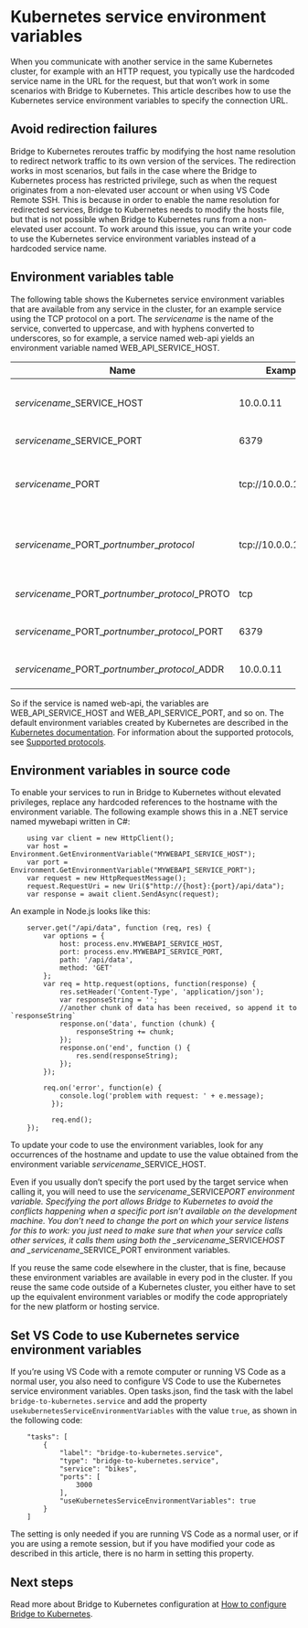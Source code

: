 # Kubernetes service environment variables

When you communicate with another service in the same Kubernetes cluster, for example with an HTTP request, you typically use the hardcoded service name in the URL for the request, but that won’t work in some scenarios with Bridge to Kubernetes. This article describes how to use the Kubernetes service environment variables to specify the connection URL.

## Avoid redirection failures

Bridge to Kubernetes reroutes traffic by modifying the host name resolution to redirect network traffic to its own version of the services. The redirection works in most scenarios, but fails in the case where the Bridge to Kubernetes process has restricted privilege, such as when the request originates from a non-elevated user account or when using VS Code Remote SSH. This is because in order to enable the name resolution for redirected services, Bridge to Kubernetes needs to modify the hosts file, but that is not possible when Bridge to Kubernetes runs from a non-elevated user account. To work around this issue, you can write your code to use the Kubernetes service environment variables instead of a hardcoded service name.

## Environment variables table

The following table shows the Kubernetes service environment variables that are available from any service in the cluster, for an example service using the TCP protocol on a port. The _servicename_ is the name of the service, converted to uppercase, and with hyphens converted to underscores, so for example, a service named web-api yields an environment variable named WEB_API_SERVICE_HOST.

<table style="width:99%;"><colgroup><col style="width: 33%" /><col style="width: 33%" /><col style="width: 33%" /></colgroup><thead><tr class="header"><th>Name</th><th>Example</th><th>Description</th></tr></thead><tbody><tr class="odd"><td><em>servicename</em>_SERVICE_HOST</td><td>10.0.0.11</td><td>The name of the service host</td></tr><tr class="even"><td><em>servicename</em>_SERVICE_PORT</td><td>6379</td><td>The port for the service</td></tr><tr class="odd"><td><em>servicename</em>_PORT</td><td>tcp://10.0.0.11:6379</td><td>The URL with protocol, IP address, and port.</td></tr><tr class="even"><td><em>servicename</em>_PORT_<em>portnumber</em>_<em>protocol</em></td><td>tcp://10.0.0.11:6379</td><td>The URL with protocol, IP address and port.</td></tr><tr class="odd"><td><em>servicename</em>_PORT_<em>portnumber</em>_<em>protocol</em>_PROTO</td><td>tcp</td><td>The protocol identifier.</td></tr><tr class="even"><td><em>servicename</em>_PORT_<em>portnumber</em>_<em>protocol</em>_PORT</td><td>6379</td><td>The port number for TCP.</td></tr><tr class="odd"><td><em>servicename</em>_PORT_<em>portnumber</em>_<em>protocol</em>_ADDR</td><td>10.0.0.11</td><td>The IP address for TCP.</td></tr></tbody></table>

So if the service is named web-api, the variables are WEB_API_SERVICE_HOST and WEB_API_SERVICE_PORT, and so on. The default environment variables created by Kubernetes are described in the [Kubernetes documentation](https://kubernetes.io/docs/concepts/services-networking/service/#environment-variables). For information about the supported protocols, see [Supported protocols](https://kubernetes.io/docs/concepts/services-networking/service/#protocol-support).

## Environment variables in source code

To enable your services to run in Bridge to Kubernetes without elevated privileges, replace any hardcoded references to the hostname with the environment variable. The following example shows this in a .NET service named mywebapi written in C\#:

        using var client = new HttpClient();
        var host = Environment.GetEnvironmentVariable("MYWEBAPI_SERVICE_HOST");
        var port = Environment.GetEnvironmentVariable("MYWEBAPI_SERVICE_PORT");
        var request = new HttpRequestMessage();
        request.RequestUri = new Uri($"http://{host}:{port}/api/data");
        var response = await client.SendAsync(request);

An example in Node.js looks like this:

        server.get("/api/data", function (req, res) {
            var options = {
                host: process.env.MYWEBAPI_SERVICE_HOST,
                port: process.env.MYWEBAPI_SERVICE_PORT,
                path: '/api/data',
                method: 'GET'
            };
            var req = http.request(options, function(response) {
                res.setHeader('Content-Type', 'application/json');
                var responseString = '';
                //another chunk of data has been received, so append it to `responseString`
                response.on('data', function (chunk) {
                    responseString += chunk;
                });
                response.on('end', function () {
                    res.send(responseString);
                });
            });

            req.on('error', function(e) {
                console.log('problem with request: ' + e.message);
              });

              req.end();
        });

To update your code to use the environment variables, look for any occurrences of the hostname and update to use the value obtained from the environment variable _servicename_\_SERVICE_HOST.

Even if you usually don’t specify the port used by the target service when calling it, you will need to use the _servicename_\_SERVICE*PORT environment variable. Specifying the port allows Bridge to Kubernetes to avoid the conflicts happening when a specific port isn’t available on the development machine. You don’t need to change the port on which your service listens for this to work: you just need to make sure that when your service calls other services, it calls them using both the \_servicename*\_SERVICE*HOST and \_servicename*\_SERVICE_PORT environment variables.

If you reuse the same code elsewhere in the cluster, that is fine, because these environment variables are available in every pod in the cluster. If you reuse the same code outside of a Kubernetes cluster, you either have to set up the equivalent environment variables or modify the code appropriately for the new platform or hosting service.

## Set VS Code to use Kubernetes service environment variables

If you’re using VS Code with a remote computer or running VS Code as a normal user, you also need to configure VS Code to use the Kubernetes service environment variables. Open tasks.json, find the task with the label `bridge-to-kubernetes.service` and add the property `usekubernetesServiceEnvironmentVariables` with the value `true`, as shown in the following code:

        "tasks": [
            {
                "label": "bridge-to-kubernetes.service",
                "type": "bridge-to-kubernetes.service",
                "service": "bikes",
                "ports": [
                    3000
                ],
                "useKubernetesServiceEnvironmentVariables": true
            }
        ]

The setting is only needed if you are running VS Code as a normal user, or if you are using a remote session, but if you have modified your code as described in this article, there is no harm in setting this property.

## Next steps

Read more about Bridge to Kubernetes configuration at [How to configure Bridge to Kubernetes](https://docs.microsoft.com/visualstudio/containers/configure-bridge-to-kubernetes).
